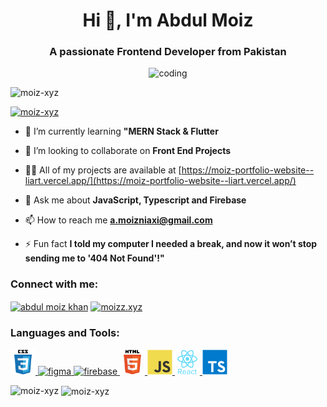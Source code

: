 <h1 align="center">Hi 👋, I'm Abdul Moiz</h1>
<h3 align="center">A passionate Frontend Developer from Pakistan</h3>
<p align="center">
  <img alt="coding" width="300" src="https://media3.giphy.com/media/bGgsc5mWoryfgKBx1u/200w.gif?cid=6c09b952gqvy9bfyskydesbt7tmek1shmaok6k88s3lq5km2&ep=v1_gifs_search&rid=200w.gif&ct=g">
</p>

<p align="left"> <img src="https://komarev.com/ghpvc/?username=moiz-xyz&label=Profile%20views&color=0e75b6&style=flat" alt="moiz-xyz" /> </p>

<p align="left"> <a href="https://github.com/ryo-ma/github-profile-trophy"><img src="https://github-profile-trophy.vercel.app/?username=moiz-xyz" alt="moiz-xyz" /></a> </p>

- 🌱 I’m currently learning **"MERN Stack & Flutter**

- 👯 I’m looking to collaborate on **Front End Projects**

- 👨‍💻 All of my projects are available at [https://moiz-portfolio-website--liart.vercel.app/](https://moiz-portfolio-website--liart.vercel.app/)


- 💬 Ask me about **JavaScript, Typescript and Firebase**

- 📫 How to reach me **a.moizniaxi@gmail.com**

- ⚡ Fun fact **I told my computer I needed a break, and now it won’t stop sending me to '404 Not Found'!"**

<h3 align="left">Connect with me:</h3>
<p align="left">
<a href="https://www.linkedin.com/in/abdul-moiz-khan-1662612a6/c" target="blank"><img align="center" src="https://raw.githubusercontent.com/rahuldkjain/github-profile-readme-generator/master/src/images/icons/Social/linked-in-alt.svg" alt="abdul moiz khan" height="30" width="40" /></a>
<a href="https://instagram.com/moizz.xyz" target="blank"><img align="center" src="https://raw.githubusercontent.com/rahuldkjain/github-profile-readme-generator/master/src/images/icons/Social/instagram.svg" alt="moizz.xyz" height="30" width="40" /></a>
</p>

<h3 align="left">Languages and Tools:</h3>
<p align="left"> <a href="https://www.w3schools.com/css/" target="_blank" rel="noreferrer"> <img src="https://raw.githubusercontent.com/devicons/devicon/master/icons/css3/css3-original-wordmark.svg" alt="css3" width="40" height="40"/> </a> <a href="https://www.figma.com/" target="_blank" rel="noreferrer"> <img src="https://www.vectorlogo.zone/logos/figma/figma-icon.svg" alt="figma" width="40" height="40"/> </a> <a href="https://firebase.google.com/" target="_blank" rel="noreferrer"> <img src="https://www.vectorlogo.zone/logos/firebase/firebase-icon.svg" alt="firebase" width="40" height="40"/> </a> <a href="https://www.w3.org/html/" target="_blank" rel="noreferrer"> <img src="https://raw.githubusercontent.com/devicons/devicon/master/icons/html5/html5-original-wordmark.svg" alt="html5" width="40" height="40"/> </a> <a href="https://developer.mozilla.org/en-US/docs/Web/JavaScript" target="_blank" rel="noreferrer"> <img src="https://raw.githubusercontent.com/devicons/devicon/master/icons/javascript/javascript-original.svg" alt="javascript" width="40" height="40"/> </a> <a href="https://reactjs.org/" target="_blank" rel="noreferrer"> <img src="https://raw.githubusercontent.com/devicons/devicon/master/icons/react/react-original-wordmark.svg" alt="react" width="40" height="40"/> </a> <a href="https://www.typescriptlang.org/" target="_blank" rel="noreferrer"> <img src="https://raw.githubusercontent.com/devicons/devicon/master/icons/typescript/typescript-original.svg" alt="typescript" width="40" height="40"/> </a> </p>

<p><img align="left" src="https://github-readme-stats.vercel.app/api/top-langs?username=moiz-xyz&show_icons=true&locale=en&layout=compact" alt="moiz-xyz" /></p>

<p>&nbsp;<img align="center" src="https://github-readme-stats.vercel.app/api?username=moiz-xyz&show_icons=true&locale=en" alt="moiz-xyz" /></p>


